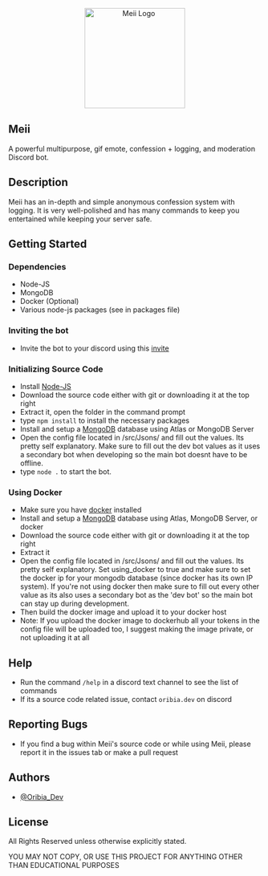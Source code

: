 <p align="center">
 <img src="https://meiibot.xyz/img/Logos/MeiiLogoOffical.png" width="200" alt="Meii Logo">
</p>

## Meii
A powerful multipurpose, gif emote, confession + logging, and moderation Discord bot. 

## Description

Meii has an in-depth and simple anonymous confession system with logging. It is very well-polished and has many commands to keep you entertained while keeping your server safe.

## Getting Started

### Dependencies

* Node-JS
* MongoDB
* Docker (Optional)
* Various node-js packages (see in packages file)

### Inviting the bot

* Invite the bot to your discord using this [invite](https://discord.com/oauth2/authorize?client_id=1082401009206308945&permissions=2147576838&scope=applications.commands%20bot)

### Initializing Source Code

* Install [Node-JS](https://nodejs.org/en/)
* Download the source code either with git or downloading it at the top right
* Extract it, open the folder in the command prompt
* type ```npm install``` to install the necessary packages
* Install and setup a [MongoDB](https://www.mongodb.com/try/download/community) database using Atlas or MongoDB Server
* Open the config file located in /src/Jsons/ and fill out the values. Its pretty self explanatory. Make sure to fill out the dev bot values as it uses a secondary bot when developing so the main bot doesnt have to be offline.
* type ```node .``` to start the bot.

### Using Docker

* Make sure you have [docker](https://www.docker.com/products/docker-desktop/) installed 
* Install and setup a [MongoDB](https://www.mongodb.com/try/download/community) database using Atlas, MongoDB Server, or docker
* Download the source code either with git or downloading it at the top right
* Extract it
* Open the config file located in /src/Jsons/ and fill out the values. Its pretty self explanatory. Set using_docker to true and make sure to set the docker ip for your mongodb database (since docker has its own IP system). If you're not using docker then make sure to fill out every other value as its also uses a secondary bot as the 'dev bot' so the main bot can stay up during development.
* Then build the docker image and upload it to your docker host
* Note: If you upload the docker image to dockerhub all your tokens in the config file will be uploaded too, I suggest making the image private, or not uploading it at all

## Help

* Run the command ```/help``` in a discord text channel to see the list of commands
* If its a source code related issue, contact ```oribia.dev``` on discord 

## Reporting Bugs

* If you find a bug within Meii's source code or while using Meii, please report it in the issues tab or make a pull request

## Authors

* [@Oribia_Dev](https://oribia.dev)

## License

All Rights Reserved unless otherwise explicitly stated.

YOU MAY NOT COPY, OR USE THIS PROJECT FOR ANYTHING OTHER THAN EDUCATIONAL PURPOSES 
